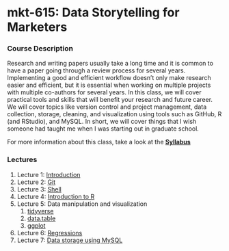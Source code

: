 # mkt-615: Data Storytelling for Marketers

### Course Description
Research and writing papers usually take a long time and it is common to have a paper going through a review process for several years. Implementing a good and efficient workflow doesn’t only make research easier and efficient, but it is essential when working on multiple projects with multiple co-authors for several years. In this class, we will cover practical tools and skills that will benefit your research and future career. We will cover topics like version control and project management, data collection, storage, cleaning, and visualization using tools such as GitHub, R (and RStudio), and MySQL. In short, we will cover things that I wish someone had taught me when I was starting out in graduate school.

For more information about this class, take a look at the **[Syllabus](https://github.com/dadepro/mkt-615/blob/main/syllabus/mkt-strategy-bocconi.pdf)**

### Lectures

1. Lecture 1: [Introduction](https://raw.githack.com/dadepro/mkt-615/main/lectures/01-intro/01-intro.html)
2. Lecture 2: [Git](https://raw.githack.com/dadepro/mkt-615/main/lectures/02-git/02-git.html)
3. Lecture 3: [Shell](https://raw.githack.com/dadepro/mkt-615/main/lectures/03-shell/03-shell.html)
4. Lecture 4: [Introduction to R](https://raw.githack.com/dadepro/mkt-615/main/lectures/04-rbasics/04-rbasics.html)
5. Lecture 5: Data manipulation and visualization
    1. [tidyverse](https://raw.githack.com/dadepro/mkt-615/main/lectures/05-tidyverse/05-tidyverse.html)
    2. [data.table](https://raw.githack.com/dadepro/mkt-615/main/lectures/06-datatable/06-datatable.html)
    3. [ggplot](https://raw.githack.com/dadepro/mkt-615/main/lectures/07-dataviz/07-dataviz.html)
6. Lecture 6: [Regressions](https://raw.githack.com/dadepro/mkt-615/main/lectures/08-regression/08-regressions.html)
7. Lecture 7: [Data storage using MySQL](https://raw.githack.com/dadepro/mkt-615/main/lectures/09-mysql/09-mysql.html)

